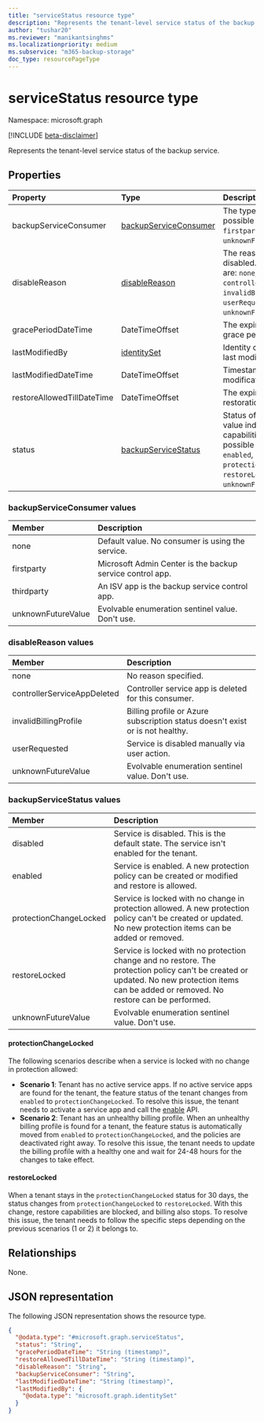 ```yaml
---
title: "serviceStatus resource type"
description: "Represents the tenant-level service status of the backup service."
author: "tushar20"
ms.reviewer: "manikantsinghms"
ms.localizationpriority: medium
ms.subservice: "m365-backup-storage"
doc_type: resourcePageType
---
```


# serviceStatus resource type

Namespace: microsoft.graph

[!INCLUDE [beta-disclaimer](../../includes/beta-disclaimer.md)]

Represents the tenant-level service status of the backup service.

## Properties

|Property|Type|Description|
|:---|:---|:---|
|backupServiceConsumer|[backupServiceConsumer](../resources/servicestatus.md#backupserviceconsumer-values)|The type of consumer. The possible values are: `unknown`, `firstparty`, `thirdparty`, `unknownFutureValue`.|
|disableReason|[disableReason](../resources/servicestatus.md#disablereason-values)|The reason the service is disabled. The possible values are: `none`, `controllerServiceAppDeleted`, `invalidBillingProfile`, `userRequested`, `unknownFutureValue`.|
|gracePeriodDateTime|DateTimeOffset|The expiration time of the grace period.|
|lastModifiedBy|[identitySet](../resources/identityset.md)|Identity of the person who last modified the entity.|
|lastModifiedDateTime|DateTimeOffset|Timestamp of the last modification of the entity.|
|restoreAllowedTillDateTime|DateTimeOffset|The expiration time of the restoration allowed period.|
|status|[backupServiceStatus](../resources/servicestatus.md#backupservicestatus-values)|Status of the service. This value indicates what capabilities can be used. The possible values are: `disabled`, `enabled`, `protectionChangeLocked`, `restoreLocked`, `unknownFutureValue`.|

### backupServiceConsumer values

|Member | Description |
|:------|:------------|
|none | Default value. No consumer is using the service.|
|firstparty | Microsoft Admin Center is the backup service control app.|
|thirdparty | An ISV app is the backup service control app.|
|unknownFutureValue | Evolvable enumeration sentinel value. Don't use.|

### disableReason values

|Member | Description |
|:------|:------------|
|none | No reason specified.|
|controllerServiceAppDeleted | Controller service app is deleted for this consumer.|
|invalidBillingProfile | Billing profile or Azure subscription status doesn't exist or is not healthy.|
|userRequested | Service is disabled manually via user action.|
|unknownFutureValue | Evolvable enumeration sentinel value. Don't use.|

### backupServiceStatus values

|Member | Description |
|:------|:------------|
|disabled | Service is disabled. This is the default state. The service isn't enabled for the tenant.|
|enabled | Service is enabled. A new protection policy can be created or modified and restore is allowed.|
|protectionChangeLocked | Service is locked with no change in protection allowed. A new protection policy can't be created or updated. No new protection items can be added or removed.|
|restoreLocked | Service is locked with no protection change and no restore. The protection policy can't be created or updated. No new protection items can be added or removed. No restore can be performed.|
|unknownFutureValue | Evolvable enumeration sentinel value. Don't use.|

#### protectionChangeLocked

The following scenarios describe when a service is locked with no change in protection allowed:

- **Scenario 1**: Tenant has no active service apps. If no active service apps are found for the tenant, the feature status of the tenant changes from `enabled` to `protectionChangeLocked`. To resolve this issue, the tenant needs to activate a service app and call the [enable](../api/backuprestoreroot-enable.md) API.
- **Scenario 2**: Tenant has an unhealthy billing profile. When an unhealthy billing profile is found for a tenant, the feature status is automatically moved from `enabled` to `protectionChangeLocked`, and the policies are deactivated right away. To resolve this issue, the tenant needs to update the billing profile with a healthy one and wait for 24-48 hours for the changes to take effect.

#### restoreLocked

When a tenant stays in the `protectionChangeLocked` status for 30 days, the status changes from `protectionChangeLocked` to `restoreLocked`. With this change, restore capabilities are blocked, and billing also stops. To resolve this issue, the tenant needs to follow the specific steps depending on the previous scenarios (1 or 2) it belongs to.

## Relationships

None.

## JSON representation

The following JSON representation shows the resource type.
<!-- {
  "blockType": "resource",
  "@odata.type": "microsoft.graph.serviceStatus"
}
-->
``` json
{
  "@odata.type": "#microsoft.graph.serviceStatus",
  "status": "String",
  "gracePeriodDateTime": "String (timestamp)",
  "restoreAllowedTillDateTime": "String (timestamp)",
  "disableReason": "String",
  "backupServiceConsumer": "String",
  "lastModifiedDateTime": "String (timestamp)",
  "lastModifiedBy": {
    "@odata.type": "microsoft.graph.identitySet"
  }
}
```

